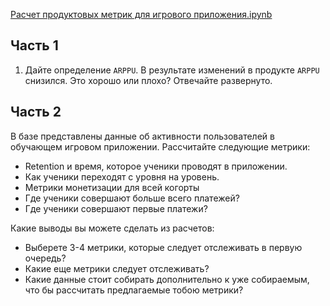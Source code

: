 [Расчет продуктовых метрик для игрового приложения.ipynb](https://github.com/Nattolina/Portfolio/blob/main/Тестовое%20на%20продуктового%20аналитика/Тестовое%20на%20продуктового%20аналитика.ipynb)

## Часть 1

1. Дайте определение `ARPPU`. В результате изменений в продукте `ARPPU` снизился. Это хорошо или плохо? Отвечайте развернуто.
   
## Часть 2

В базе представлены данные об активности пользователей в обучающем игровом
приложении. Рассчитайте следующие метрики:
* Retention и время, которое ученики проводят в приложении.
* Как ученики переходят с уровня на уровень.
* Метрики монетизации для всей когорты
* Где ученики совершают больше всего платежей?
* Где ученики совершают первые платежи?

Какие выводы вы можете сделать из расчетов:
* Выберете 3-4 метрики, которые следует отслеживать в первую очередь?
* Какие еще метрики следует отслеживать?
* Какие данные стоит собирать дополнительно к уже собираемым, что бы рассчитать предлагаемые тобою метрики?
